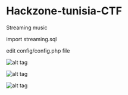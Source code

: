 # Hackzone-tunisia-CTF

Streaming music


import streaming.sql

edit config/config.php file

![alt tag](https://raw.githubusercontent.com/chou3ib1/Hackzone-tunisia-CTF/master/screenshot/Screenshot%20from%202015-05-13%2017%3A54%3A25.png)

![alt tag](https://raw.githubusercontent.com/chou3ib1/Hackzone-tunisia-CTF/master/screenshot/Screenshot%20from%202015-05-13%2017%3A56%3A57.png)

![alt tag](https://raw.githubusercontent.com/chou3ib1/Hackzone-tunisia-CTF/master/screenshot/Screenshot%20from%202015-05-13%2018%3A01%3A16.png)
